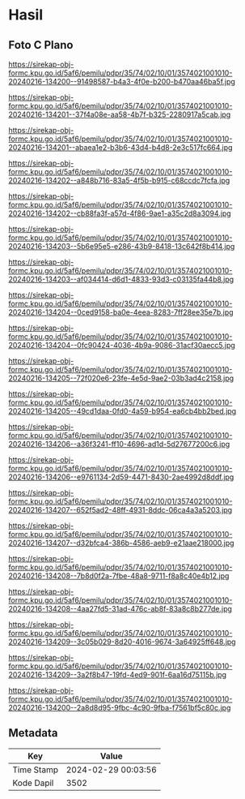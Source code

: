 # Hasil

## Foto C Plano

https://sirekap-obj-formc.kpu.go.id/5af6/pemilu/pdpr/35/74/02/10/01/3574021001010-20240216-134200--91498587-b4a3-4f0e-b200-b470aa46ba5f.jpg

https://sirekap-obj-formc.kpu.go.id/5af6/pemilu/pdpr/35/74/02/10/01/3574021001010-20240216-134201--37f4a08e-aa58-4b7f-b325-2280917a5cab.jpg

https://sirekap-obj-formc.kpu.go.id/5af6/pemilu/pdpr/35/74/02/10/01/3574021001010-20240216-134201--abaea1e2-b3b6-43d4-b4d8-2e3c517fc664.jpg

https://sirekap-obj-formc.kpu.go.id/5af6/pemilu/pdpr/35/74/02/10/01/3574021001010-20240216-134202--a848b716-83a5-4f5b-b915-c68ccdc7fcfa.jpg

https://sirekap-obj-formc.kpu.go.id/5af6/pemilu/pdpr/35/74/02/10/01/3574021001010-20240216-134202--cb88fa3f-a57d-4f86-9ae1-a35c2d8a3094.jpg

https://sirekap-obj-formc.kpu.go.id/5af6/pemilu/pdpr/35/74/02/10/01/3574021001010-20240216-134203--5b6e95e5-e286-43b9-8418-13c642f8b414.jpg

https://sirekap-obj-formc.kpu.go.id/5af6/pemilu/pdpr/35/74/02/10/01/3574021001010-20240216-134203--af034414-d6d1-4833-93d3-c03135fa44b8.jpg

https://sirekap-obj-formc.kpu.go.id/5af6/pemilu/pdpr/35/74/02/10/01/3574021001010-20240216-134204--0ced9158-ba0e-4eea-8283-7ff28ee35e7b.jpg

https://sirekap-obj-formc.kpu.go.id/5af6/pemilu/pdpr/35/74/02/10/01/3574021001010-20240216-134204--0fc90424-4036-4b9a-9086-31acf30aecc5.jpg

https://sirekap-obj-formc.kpu.go.id/5af6/pemilu/pdpr/35/74/02/10/01/3574021001010-20240216-134205--72f020e6-23fe-4e5d-9ae2-03b3ad4c2158.jpg

https://sirekap-obj-formc.kpu.go.id/5af6/pemilu/pdpr/35/74/02/10/01/3574021001010-20240216-134205--49cd1daa-0fd0-4a59-b954-ea6cb4bb2bed.jpg

https://sirekap-obj-formc.kpu.go.id/5af6/pemilu/pdpr/35/74/02/10/01/3574021001010-20240216-134206--a36f3241-ff10-4696-ad1d-5d27677200c6.jpg

https://sirekap-obj-formc.kpu.go.id/5af6/pemilu/pdpr/35/74/02/10/01/3574021001010-20240216-134206--e9761134-2d59-4471-8430-2ae4992d8ddf.jpg

https://sirekap-obj-formc.kpu.go.id/5af6/pemilu/pdpr/35/74/02/10/01/3574021001010-20240216-134207--652f5ad2-48ff-4931-8ddc-06ca4a3a5203.jpg

https://sirekap-obj-formc.kpu.go.id/5af6/pemilu/pdpr/35/74/02/10/01/3574021001010-20240216-134207--d32bfca4-386b-4586-aeb9-e21aae218000.jpg

https://sirekap-obj-formc.kpu.go.id/5af6/pemilu/pdpr/35/74/02/10/01/3574021001010-20240216-134208--7b8d0f2a-7fbe-48a8-9711-f8a8c40e4b12.jpg

https://sirekap-obj-formc.kpu.go.id/5af6/pemilu/pdpr/35/74/02/10/01/3574021001010-20240216-134208--4aa27fd5-31ad-476c-ab8f-83a8c8b277de.jpg

https://sirekap-obj-formc.kpu.go.id/5af6/pemilu/pdpr/35/74/02/10/01/3574021001010-20240216-134209--3c05b029-8d20-4016-9674-3a64925ff648.jpg

https://sirekap-obj-formc.kpu.go.id/5af6/pemilu/pdpr/35/74/02/10/01/3574021001010-20240216-134209--3a2f8b47-19fd-4ed9-901f-6aa16d75115b.jpg

https://sirekap-obj-formc.kpu.go.id/5af6/pemilu/pdpr/35/74/02/10/01/3574021001010-20240216-134200--2a8d8d95-9fbc-4c90-9fba-f7561bf5c80c.jpg


## Metadata

| Key        | Value               |
| ---------- | ------------------- |
| Time Stamp | 2024-02-29 00:03:56 |
| Kode Dapil | 3502                |



